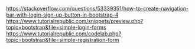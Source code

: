 https://stackoverflow.com/questions/53339351/how-to-create-navigation-bar-with-login-sign-up-button-in-bootstrap-4
https://www.tutorialrepublic.com/snippets/preview.php?topic=bootstrap&file=simple-login-forms
https://www.tutorialrepublic.com/codelab.php?topic=bootstrap&file=simple-registration-form